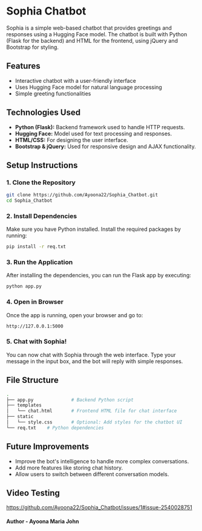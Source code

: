 # Sophia Chatbot

Sophia is a simple web-based chatbot that provides greetings and responses using a Hugging Face model. The chatbot is built with Python (Flask for the backend) and HTML for the frontend, using jQuery and Bootstrap for styling.

## Features
- Interactive chatbot with a user-friendly interface
- Uses Hugging Face model for natural language processing
- Simple greeting functionalities

## Technologies Used
- **Python (Flask):** Backend framework used to handle HTTP requests.
- **Hugging Face:** Model used for text processing and responses.
- **HTML/CSS:** For designing the user interface.
- **Bootstrap & jQuery:** Used for responsive design and AJAX functionality.

## Setup Instructions

### 1. Clone the Repository
```bash
git clone https://github.com/Ayoona22/Sophia_Chatbot.git
cd Sophia_Chatbot
```

### 2. Install Dependencies
Make sure you have Python installed. Install the required packages by running:
```bash
pip install -r req.txt
```

### 3. Run the Application
After installing the dependencies, you can run the Flask app by executing:
```bash
python app.py
```

### 4. Open in Browser
Once the app is running, open your browser and go to:
```bash
http://127.0.0.1:5000
```

### 5. Chat with Sophia!
You can now chat with Sophia through the web interface. Type your message in the input box, and the bot will reply with simple responses.

## File Structure
```bash
.
├── app.py              # Backend Python script
├── templates
│   └── chat.html       # Frontend HTML file for chat interface
├── static
│   └── style.css       # Optional: Add styles for the chatbot UI
└── req.txt    # Python dependencies
```

## Future Improvements
- Improve the bot's intelligence to handle more complex conversations.
- Add more features like storing chat history.
- Allow users to switch between different conversation models.

## Video Testing 
https://github.com/Ayoona22/Sophia_Chatbot/issues/1#issue-2540028751

#### Author - Ayoona Maria John



